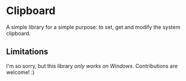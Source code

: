 # Clipboard

A simple library for a simple purpose: to set, get and modify the system clipboard.

## Limitations

I'm so sorry, but this library *only works on Windows*. Contributions are welcome! :)